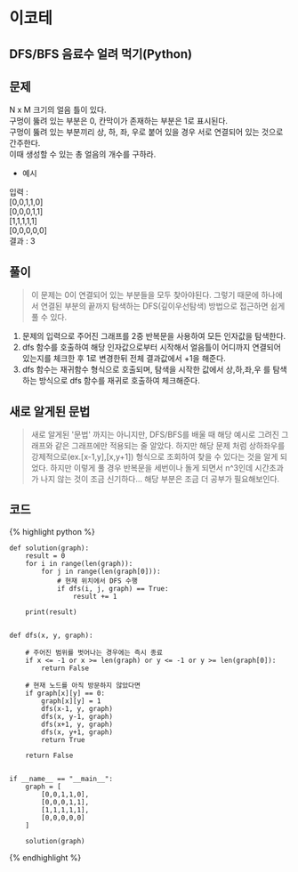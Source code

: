 # 이코테

## DFS/BFS 음료수 얼려 먹기(Python)

## 문제

N x M 크기의 얼음 틀이 있다.<br>
구멍이 뚫려 있는 부분은 0, 칸막이가 존재하는 부분은 1로 표시된다.<br>
구멍이 뚫려 있는 부분끼리 상, 하, 좌, 우로 붙어 있을 경우 서로 연결되어 있는 것으로 간주한다.<br>
이때 생성할 수 있는 총 얼음의 개수를 구하라.

- 예시<br>

입력 : <br>
        [0,0,1,1,0]<br>
        [0,0,0,1,1]<br>
        [1,1,1,1,1]<br>
        [0,0,0,0,0]<br>
결과 : 3

## 풀이
> 이 문제는 0이 연결되어 있는 부분들을 모두 찾아야된다. 그렇기 때문에 하나에서 연결된 부분의 끝까지 탐색하는 DFS(깊이우선탐색) 방법으로 접근하면 쉽게 풀 수 있다.

1. 문제의 입력으로 주어진 그래프를 2중 반복문을 사용하여 모든 인자값을 탐색한다.
2. dfs 함수를 호출하여 해당 인자값으로부터 시작해서 얼음틀이 어디까지 연결되어 있는지를 체크한 후 1로 변경한뒤 전체 결과값에서 +1을 해준다.
3. dfs 함수는 재귀함수 형식으로 호출되며, 탐색을 시작한 값에서 상,하,좌,우 를 탐색하는 방식으로 dfs 함수를 재귀로 호출하여 체크해준다.


## 새로 알게된 문법
> 새로 알게된 '문법' 까지는 아니지만, DFS/BFS를 배울 때 해당 예시로 그려진 그래프와 같은 그래프에만 적용되는 줄 알았다. 하지만 해당 문제 처럼
> 상하좌우를 강제적으로(ex.[x-1,y],[x,y+1]) 형식으로 조회하여 찾을 수 있다는 것을 알게 되었다. 하지만 이렇게 풀 경우 반복문을 세번이나 돌게 되면서 n^3인데
> 시간초과가 나지 않는 것이 조금 신기하다... 해당 부분은 조금 더 공부가 필요해보인다.

## 코드

{% highlight python %}

    def solution(graph):
        result = 0
        for i in range(len(graph)):
            for j in range(len(graph[0])):
                # 현재 위치에서 DFS 수행
                if dfs(i, j, graph) == True:
                    result += 1
    
        print(result)
    
    
    def dfs(x, y, graph):
    
        # 주어진 범위를 벗어나는 경우에는 즉시 종료
        if x <= -1 or x >= len(graph) or y <= -1 or y >= len(graph[0]):
            return False
    
        # 현재 노드를 아직 방문하지 않았다면
        if graph[x][y] == 0:
            graph[x][y] = 1
            dfs(x-1, y, graph)
            dfs(x, y-1, graph)
            dfs(x+1, y, graph)
            dfs(x, y+1, graph)
            return True
    
        return False
    
    
    if __name__ == "__main__":
        graph = [
            [0,0,1,1,0],
            [0,0,0,1,1],
            [1,1,1,1,1],
            [0,0,0,0,0]
        ]
    
        solution(graph)

{% endhighlight %}